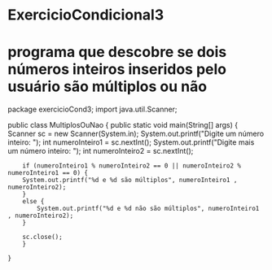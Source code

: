 # ExercicioCondicional3
# programa que descobre se dois números inteiros inseridos pelo usuário são múltiplos ou não 

package exercicioCond3;
import java.util.Scanner;

public class MultiplosOuNao {
	public static void main(String[] args) {
		Scanner sc = new Scanner(System.in); 
		System.out.printf("Digite um número inteiro: ");
		int numeroInteiro1 = sc.nextInt();
		System.out.printf("Digite mais um número inteiro: ");
		int numeroInteiro2 = sc.nextInt();
		
		if (numeroInteiro1 % numeroInteiro2 == 0 || numeroInteiro2 % numeroInteiro1 == 0) {
		System.out.printf("%d e %d são múltiplos", numeroInteiro1 , numeroInteiro2);
		}
		else {
			System.out.printf("%d e %d não são múltiplos", numeroInteiro1 , numeroInteiro2);
		}
		
		sc.close();
		}
		
	}
	
